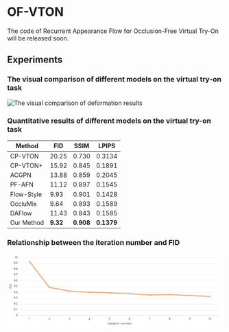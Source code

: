 # OF-VTON
The code of Recurrent Appearance Flow for Occlusion-Free Virtual Try-On will be released soon.

## Experiments

### The visual comparison of different models on the virtual try-on task
![The visual comparison of deformation results](asserts/results.png)

### Quantitative results of different models on the virtual try-on task

|Method | FID | SSIM | LPIPS|
|-------|-------|-------|-------|
|CP-VTON|  20.25|0.730|0.3134|
|CP-VTON+| 15.92|0.845|0.1891|
|ACGPN|  13.88| 0.859| 0.2045|
|PF-AFN| 11.12| 0.897| 0.1545
|Flow-Style|9.93| 0.901 |0.1428|
|OccluMix|9.64|0.893| 0.1589|
|DAFlow| 11.43|0.843|0.1585|
|Our Method|**9.32**|**0.908**|**0.1379**|

### Relationship between the iteration number and FID
![Relationship between the number of iterations set for RAFD and FID](asserts/iterstoFID.png)

